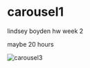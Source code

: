 # carousel1

lindsey boyden hw week 2 


maybe 20 hours

![carousel3](https://cloud.githubusercontent.com/assets/14496785/10149873/3137e23a-65f1-11e5-8d59-f6ad10b0863a.gif)
